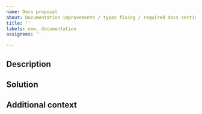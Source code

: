 ```yaml
---
name: Docs proposal
about: Documentation improvements / typos fixing / required docs sections
title: ''
labels: new, documentation
assignees: ''

---
```


<!-- ✨ Thanks for feature suggesting! ➡️ Please don't ignore this template -->

## Description
<!-- Describe related problem (or just note), if you have
A clear and concise description of what the problem is. Ex. I'm always frustrated when [...] -->

## Solution
<!-- (optional) Describe desired solution
A clear and concise description of what you want to happen. -->

## Additional context
<!-- (optional) Add any other context or screenshots 
about the feature request here, maybe - alternatives you've considered. -->
